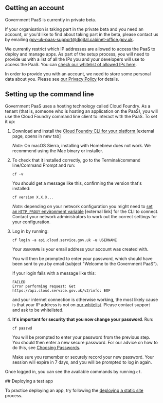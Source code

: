 ## Getting an account

Government PaaS is currently in private beta.

If your organisation is taking part in the private beta and you need an account, or you'd like to find about taking part in the beta, please contact us by emailing [gov-uk-paas-support@digital.cabinet-office.gov.uk](mailto:gov-uk-paas-support@digital.cabinet-office.gov.uk).

We currently restrict which IP addresses are allowed to access the PaaS to deploy and manage apps. As part of the setup process, you will need to provide us with a list of all the IPs you and your developers will use to access the PaaS. You can [check our whitelist of allowed IPs here](https://github.com/alphagov/paas-cf/blob/master/terraform/prod.tfvars#L9).

In order to provide you with an account, we need to store some personal data about you. Please see [our Privacy Policy](/getting_started/privacy) for details.

## Setting up the command line

Government PaaS uses a hosting technology called Cloud Foundry. As a tenant (that is, someone who is hosting an application on the PaaS), you will use the Cloud Foundry command line client to interact with the PaaS. To set it up:

1. Download and install the <a href="https://github.com/cloudfoundry/cli#downloads" target="blank">Cloud Foundry CLI for your platform </a> [external page, opens in new tab]
    
     *Note:* On macOS Sierra, installing with Homebrew does not work. We recommend using the Mac binary or installer.

2. To check that it installed correctly, go to the Terminal/command line/Command Prompt and run:

    ```
    cf -v
    ```

    You should get a message like this, confirming the version that's installed:

    ```
    cf version X.X.X...
    ```

    *Note:* depending on your network configuration you might need to [set an ```HTTP_PROXY``` environment variable](https://docs.cloudfoundry.org/cf-cli/http-proxy.html) [external link] for the CLI to connect. Contact your network administrators to work out the correct settings for your configuration.  

3. Log in by running:

    ```
    cf login -a api.cloud.service.gov.uk -u USERNAME
    ```

    Your `USERNAME` is your email address your account was created with.

    You will then be prompted to enter your password, which should have been sent to you by email (subject "Welcome to the Government PaaS").

    If your login fails with a message like this:

    ```
    FAILED
    Error performing request: Get https://api.cloud.service.gov.uk/v2/info: EOF
    ```

    and your internet connection is otherwise working, the most likely cause is that your IP address is not on [our whitelist](https://github.com/alphagov/paas-cf/blob/master/terraform/prod.tfvars#L9). Please contact support and ask to be whitelisted.

4. **It's important for security that you now change your password**. Run:

     ``cf passwd``

    You will be prompted to enter your password from the previous step. You should then enter a new secure password. For our advice on how to do this, see [Choosing Passwords](/getting_started/passwords). 

    Make sure you remember or securely record your new password. Your session will expire in 7 days, and you will be prompted to log in again.

Once logged in, you can see the available commands by running ```cf```.


## Deploying a test app

To practice deploying an app, try following the [deploying a static site](/deploying_apps/deploying_static_sites/) process.




